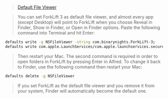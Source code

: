 > [Default File Viewer](https://binarynights.com/manual#fileviewer)

> You can set ForkLift 3 as default file viewer, and almost every app (except Desktop) will point to ForkLift when you choose Reveal in Finder, Show in Finder, or Open in Finder options. Paste the following command into Terminal and hit Enter:

```sh
defaults write -g NSFileViewer -string com.binarynights.ForkLift-3;
defaults write com.apple.LaunchServices/com.apple.launchservices.secure LSHandlers -array-add '{LSHandlerContentType="public.folder";LSHandlerRoleAll="com.binarynights.ForkLift-3";}'
```

> Then restart your Mac. The second command is required in order to open folders in ForkLift by pressing Enter in Alfred. 
> To change it back to Finder, use the following command then restart your Mac:

```sh
defaults delete -g NSFileViewer
```

> If you set ForkLift as the default file viewer and you remove it from your system, Finder will automatically become the default one.
